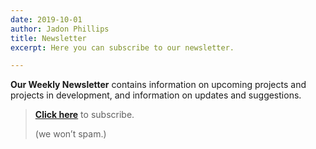 ```yaml
---
date: 2019-10-01
author: Jadon Phillips
title: Newsletter
excerpt: Here you can subscribe to our newsletter.

---
```

**Our Weekly Newsletter** contains information on upcoming projects and projects in development, and information on updates and suggestions.

> [**Click here**](http://eepurl.com/gFxeIf) to subscribe.
>
> (we won’t spam.)